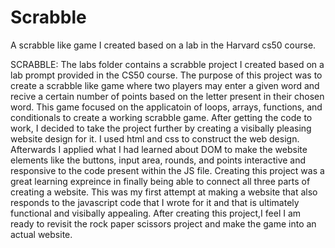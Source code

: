 # Scrabble
A scrabble like game I created based on a lab in the Harvard cs50 course.

SCRABBLE:
The labs folder contains a scrabble project I created based on a lab prompt provided in the CS50 course. The purpose of this project was to create a scrabble like game where two players may enter a given word and recive a certain number of points based on the letter present in their chosen word. This game focused on the applicatoin of loops, arrays, functions, and conditionals to create a working scrabble game. After getting the code to work, I decided to take the project further by creating a visibally pleasing website design for it. I used html and css to construct the web design. Afterwards I applied what I had learned about DOM to make the website elements like the buttons, input area, rounds, and points interactive and responsive to the code present within the JS file. Creating this project was a great learning expreince in finally being able to connect all three parts of creating a website. This was my first attempt at making a website that also responds to the javascript code that I wrote for it and that is ultimately functional and visibally appealing. After creating this project,I feel I am ready to revisit the rock paper scissors project and make the game into an actual website.
